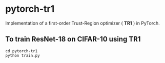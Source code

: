 # pytorch-tr1
Implementation of a first-order Trust-Region optimizer ( **TR1** ) in PyTorch.

## To train ResNet-18 on CIFAR-10 using TR1
```
cd pytorch-tr1
python train.py
```
